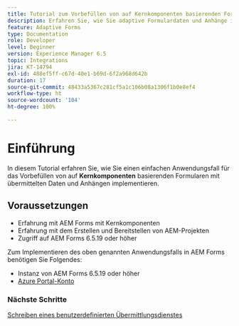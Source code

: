 ```yaml
---
title: Tutorial zum Vorbefüllen von auf Kernkomponenten basierenden Formularen mit Daten und Anhängen
description: Erfahren Sie, wie Sie adaptive Formulardaten und Anhänge im Azure Storage-Konto speichern und dort abrufen.
feature: Adaptive Forms
type: Documentation
role: Developer
level: Beginner
version: Experience Manager 6.5
topic: Integrations
jira: KT-14794
exl-id: 488ef5ff-c67d-40e1-b69d-6f2a968d642b
duration: 17
source-git-commit: 48433a5367c281cf5a1c106b08a1306f1b0e8ef4
workflow-type: ht
source-wordcount: '104'
ht-degree: 100%

---
```


# Einführung

In diesem Tutorial erfahren Sie, wie Sie einen einfachen Anwendungsfall für das Vorbefüllen von auf **Kernkomponenten** basierenden Formularen mit übermittelten Daten und Anhängen implementieren.

## Voraussetzungen

* Erfahrung mit AEM Forms mit Kernkomponenten
* Erfahrung mit dem Erstellen und Bereitstellen von AEM-Projekten
* Zugriff auf AEM Forms 6.5.19 oder höher

Zum Implementieren des oben genannten Anwendungsfalls in AEM Forms benötigen Sie Folgendes:

* Instanz von AEM Forms 6.5.19 oder höher
* [Azure Portal-Konto](https://portal.azure.com/)


### Nächste Schritte

[Schreiben eines benutzerdefinierten Übermittlungsdienstes](./create-custom-submit.md)
